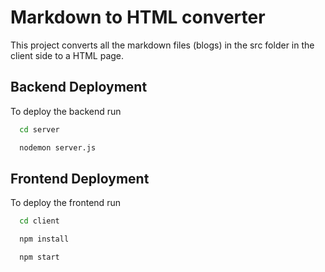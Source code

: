 
# Markdown to HTML converter

This project converts all the markdown files (blogs) in the src folder in the client side to a HTML page.


## Backend Deployment

To deploy the backend run

```bash
  cd server
```

```bash
  nodemon server.js
```
## Frontend Deployment

To deploy the frontend run

```bash
  cd client
```
```bash
  npm install
```

```bash
  npm start
```



